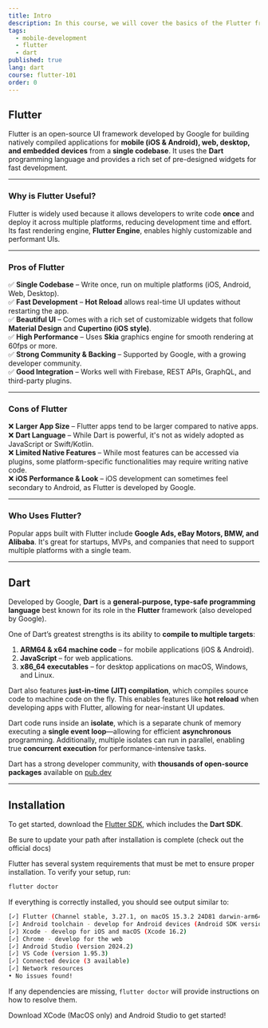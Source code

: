 ```yaml
---
title: Intro
description: In this course, we will cover the basics of the Flutter framework!
tags:
  - mobile-development
  - flutter
  - dart
published: true
lang: dart
course: flutter-101
order: 0
---
```


## Flutter
Flutter is an open-source UI framework developed by Google for building natively compiled applications for **mobile (iOS & Android), web, desktop, and embedded devices** from a **single codebase**. It uses the **Dart** programming language and provides a rich set of pre-designed widgets for fast development.

---

### Why is Flutter Useful?
Flutter is widely used because it allows developers to write code **once** and deploy it across multiple platforms, reducing development time and effort. Its fast rendering engine, **Flutter Engine**, enables highly customizable and performant UIs.

---

### Pros of Flutter
✅ **Single Codebase** – Write once, run on multiple platforms (iOS, Android, Web, Desktop).  
✅ **Fast Development** – **Hot Reload** allows real-time UI updates without restarting the app.  
✅ **Beautiful UI** – Comes with a rich set of customizable widgets that follow **Material Design** and **Cupertino (iOS style)**.  
✅ **High Performance** – Uses **Skia** graphics engine for smooth rendering at 60fps or more.  
✅ **Strong Community & Backing** – Supported by Google, with a growing developer community.  
✅ **Good Integration** – Works well with Firebase, REST APIs, GraphQL, and third-party plugins.  

---

### Cons of Flutter
❌ **Larger App Size** – Flutter apps tend to be larger compared to native apps.  
❌ **Dart Language** – While Dart is powerful, it's not as widely adopted as JavaScript or Swift/Kotlin.  
❌ **Limited Native Features** – While most features can be accessed via plugins, some platform-specific functionalities may require writing native code.  
❌ **iOS Performance & Look** – iOS development can sometimes feel secondary to Android, as Flutter is developed by Google.  

---

### Who Uses Flutter?  
Popular apps built with Flutter include **Google Ads, eBay Motors, BMW, and Alibaba**. It's great for startups, MVPs, and companies that need to support multiple platforms with a single team.

---

## Dart  

Developed by Google, **Dart** is a **general-purpose, type-safe programming language** best known for its role in the **Flutter** framework (also developed by Google).  

One of Dart’s greatest strengths is its ability to **compile to multiple targets**:  
1. **ARM64 & x64 machine code** – for mobile applications (iOS & Android).  
2. **JavaScript** – for web applications.  
3. **x86_64 executables** – for desktop applications on macOS, Windows, and Linux.  

Dart also features **just-in-time (JIT) compilation**, which compiles source code to machine code on the fly. This enables features like **hot reload** when developing apps with Flutter, allowing for near-instant UI updates.  

Dart code runs inside an **isolate**, which is a separate chunk of memory executing a **single event loop**—allowing for efficient **asynchronous** programming. Additionally, multiple isolates can run in parallel, enabling true **concurrent execution** for performance-intensive tasks.  

Dart has a strong developer community, with **thousands of open-source packages** available on [pub.dev](https://pub.dev/)

---

## Installation  

To get started, download the [Flutter SDK](https://docs.flutter.dev/get-started/install), which includes the **Dart SDK**.  

Be sure to update your path after installation is complete (check out the official docs)

Flutter has several system requirements that must be met to ensure proper installation. To verify your setup, run:  

```sh
flutter doctor
```

If everything is correctly installed, you should see output similar to:  

```sh
[✓] Flutter (Channel stable, 3.27.1, on macOS 15.3.2 24D81 darwin-arm64, locale en-US)
[✓] Android toolchain - develop for Android devices (Android SDK version 35.0.0)
[✓] Xcode - develop for iOS and macOS (Xcode 16.2)
[✓] Chrome - develop for the web
[✓] Android Studio (version 2024.2)
[✓] VS Code (version 1.95.3)
[✓] Connected device (3 available)
[✓] Network resources
• No issues found!
```

If any dependencies are missing, `flutter doctor` will provide instructions on how to resolve them.  

Download XCode (MacOS only) and Android Studio to get started!
